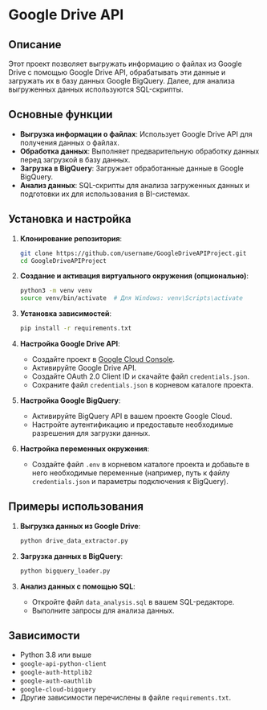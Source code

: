 # Google Drive API

## Описание

Этот проект позволяет выгружать информацию о файлах из Google Drive с помощью Google Drive API, обрабатывать эти данные и загружать их в базу данных Google BigQuery. Далее, для анализа выгруженных данных используются SQL-скрипты.

## Основные функции

- **Выгрузка информации о файлах**: Использует Google Drive API для получения данных о файлах.
- **Обработка данных**: Выполняет предварительную обработку данных перед загрузкой в базу данных.
- **Загрузка в BigQuery**: Загружает обработанные данные в Google BigQuery.
- **Анализ данных**: SQL-скрипты для анализа загруженных данных и подготовки их для использования в BI-системах.

## Установка и настройка

1. **Клонирование репозитория**:
    ```bash
    git clone https://github.com/username/GoogleDriveAPIProject.git
    cd GoogleDriveAPIProject
    ```

2. **Создание и активация виртуального окружения (опционально)**:
    ```bash
    python3 -m venv venv
    source venv/bin/activate  # Для Windows: venv\Scripts\activate
    ```

3. **Установка зависимостей**:
    ```bash
    pip install -r requirements.txt
    ```

4. **Настройка Google Drive API**:
    - Создайте проект в [Google Cloud Console](https://console.cloud.google.com/).
    - Активируйте Google Drive API.
    - Создайте OAuth 2.0 Client ID и скачайте файл `credentials.json`.
    - Сохраните файл `credentials.json` в корневом каталоге проекта.

5. **Настройка Google BigQuery**:
    - Активируйте BigQuery API в вашем проекте Google Cloud.
    - Настройте аутентификацию и предоставьте необходимые разрешения для загрузки данных.

6. **Настройка переменных окружения**:
    - Создайте файл `.env` в корневом каталоге проекта и добавьте в него необходимые переменные (например, путь к файлу `credentials.json` и параметры подключения к BigQuery).

## Примеры использования

1. **Выгрузка данных из Google Drive**:
    ```bash
    python drive_data_extractor.py
    ```

2. **Загрузка данных в BigQuery**:
    ```bash
    python bigquery_loader.py
    ```

3. **Анализ данных с помощью SQL**:
    - Откройте файл `data_analysis.sql` в вашем SQL-редакторе.
    - Выполните запросы для анализа данных.

## Зависимости

- Python 3.8 или выше
- `google-api-python-client`
- `google-auth-httplib2`
- `google-auth-oauthlib`
- `google-cloud-bigquery`
- Другие зависимости перечислены в файле `requirements.txt`.

